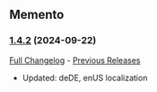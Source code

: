 ## Memento
### [1.4.2](https://github.com/diomsg-code/Memento/tree/1.4.2) (2024-09-22)
[Full Changelog](https://github.com/diomsg-code/Memento/compare/1.4.1...1.4.2) - [Previous Releases](https://github.com/diomsg-code/Memento/releases)

- Updated: deDE, enUS localization
